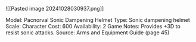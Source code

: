 ![[Pasted image 20241028030937.png]]

Model: Pacnorval Sonic Dampening Helmet
Type: Sonic dampening helmet
Scale: Character
Cost: 600
Availability: 2
Game Notes: Provides
+3D to resist sonic
attacks.
Source: Arms and
Equipment Guide
(page 45)